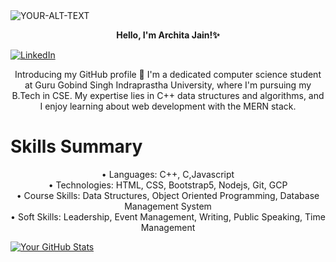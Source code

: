 <picture>
 <source media="(prefers-color-scheme: dark)" srcset="YOUR-DARKMODE-IMAGE">
 <source media="(prefers-color-scheme: light)" srcset="YOUR-LIGHTMODE-IMAGE">
 <img alt="YOUR-ALT-TEXT" src="YOUR-DEFAULT-IMAGE">
</picture>

<p align="center">
  <strong>Hello, I'm Archita Jain!✨</strong>
</p>


<a href="https://www.linkedin.com/in/archita-jain-b33486229/" target="_blank">
  <img src="https://img.shields.io/badge/LinkedIn-%230077B5?style=for-the-badge&logo=linkedin&logoColor=white" alt="LinkedIn">
</a>


<p align="center">Introducing my GitHub profile 🚀 I'm a dedicated computer science student at Guru Gobind Singh Indraprastha University, where I'm pursuing my B.Tech in CSE. My expertise lies in C++ data structures and algorithms, and I enjoy learning about web development with the MERN stack.</p>

<p align="center">
  <h1>Skills Summary</h1>
</p>

<p align="center">
• Languages: C++, C,Javascript <br>
• Technologies: HTML, CSS, Bootstrap5, Nodejs, Git, GCP <br>
• Course Skills: Data Structures, Object Oriented Programming, Database Management System <br>
• Soft Skills: Leadership, Event Management, Writing, Public Speaking, Time Management <br>
</p>

[![Your GitHub Stats](https://github-readme-stats.vercel.app/api?username=architajain2003&show_icons=true&theme=radical)](https://github.com/anuraghazra/github-readme-stats)


<!-- ![Your Contributions](https://github.com/architajain2003)
![Your GitHub Activity](https://activity-graph.herokuapp.com/graph?username=architajain2003)

--!>

<!--
**architajain2003/architajain2003** is a ✨ _special_ ✨ repository because its `README.md` (this file) appears on your GitHub profile.

Here are some ideas to get you started:

- 🔭 I’m currently working on ...
- 🌱 I’m currently learning ...
- 👯 I’m looking to collaborate on ...
- 🤔 I’m looking for help with ...
- 💬 Ask me about ...
- 📫 How to reach me: ...
- 😄 Pronouns: ...
- ⚡ Fun fact: ...
-->
